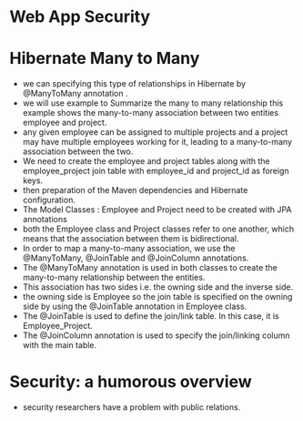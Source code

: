 # Web App Security

# Hibernate Many to Many

* we can specifying this type of relationships in Hibernate by @ManyToMany annotation .
* we will use example to Summarize the many to many relationship this example shows the many-to-many association between two entities employee and project.
* any given employee can be assigned to multiple projects and a project may have multiple employees working for it, leading to a many-to-many association between the two.
* We need to create the employee and project tables along with the employee_project join table with employee_id and project_id as foreign keys.
* then preparation of the Maven dependencies and Hibernate configuration.
* The Model Classes : Employee and Project need to be created with JPA annotations
* both the Employee class and Project classes refer to one another, which means that the association between them is bidirectional.
* In order to map a many-to-many association, we use the @ManyToMany, @JoinTable and @JoinColumn annotations. 
* The @ManyToMany annotation is used in both classes to create the many-to-many relationship between the entities.
* This association has two sides i.e. the owning side and the inverse side.
* the owning side is Employee so the join table is specified on the owning side by using the @JoinTable annotation in Employee class. 
* The @JoinTable is used to define the join/link table. In this case, it is Employee_Project.
* The @JoinColumn annotation is used to specify the join/linking column with the main table. 

# Security: a humorous overview

* security researchers have a problem with public relations.